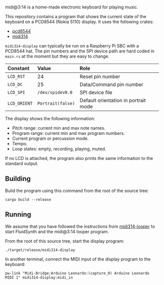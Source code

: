 
midi@3:14 is a home-made electronic keyboard for playing music.

This repository contains a program that shows the current state of the keyboard
on a PCD8544 (Nokia 5110) display. It uses the following crates:

* [pcd8544](https://github.com/tiliosys/pcd8544-rust)
* [midi314](https://github.com/tiliosys/midi314-lib)

`midi314-display` can typically be run on a Raspberry Pi SBC with a PCD8544 hat.
The pin numbers and the SPI device path are hard coded in `main.rs` at the moment but they are easy to change.

| Constant     | Value             | Role                                 |
|:-------------|:------------------|:-------------------------------------|
| `LCD_RST`    | 24                | Reset pin number                     |
| `LCD_DC`     | 25                | Data/Command pin number              |
| `LCD_SPI`    | `/dev/spidev0.0`  | SPI device file                      |
| `LCD_ORIENT` | `Portrait(false)` | Default orientation in portrait mode |

The display shows the following information:

* Pitch range: current min and max note names.
* Program range: current min and max program numbers.
* Current program or percussion mode.
* Tempo.
* Loop states: empty, recording, playing, muted.

If no LCD is attached, the program also prints the same information to the standard output.

Building
--------

Build the program using this command from the root of the source tree:

```
cargo build --release
```

Running
-------

We assume that you have followed the instructions from
[midi314-looper](https://github.com/tiliosys/midi314-looper/blob/main/README.md)
to start FluidSynth and the midi@3:14 looper program.

From the root of this source tree, start the display program:

```
./target/release/midi314-display
```

In another terminal, connect the MIDI input of the display program to the keyboard:

```
pw-link "Midi-Bridge:Arduino Leonardo:(capture_0) Arduino Leonardo MIDI 1" midi314-display:midi_in
```

